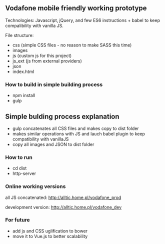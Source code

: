 ## Vodafone mobile friendly working prototype
Technologies:
Javascript, jQuery, and few ES6 instructions + babel to keep compalibility with vanilla JS.

File structure:
- css (simple CSS files - no reason to make SASS this time)
- images 
- js (custom js for this project)
- js_ext (js from external providers)
- json 
- index.html

### How to build in simple building process
- npm install
- gulp

## Simple bulding process explanation
- gulp concatenates all CSS files and makes copy to dist folder
- makes similar operations with JS and lauch babel plugin to keep compatibility with vanillaJS
- copy all images and JSON to dist folder

### How to run
- cd dist
- http-server

### Online working versions
all JS concatenated:
http://alltic.home.pl/vodafone_prod

development version:
http://alltic.home.pl/vodafone_dev

### For future
- add js and CSS uglification to bower
- move it to Vue.js to better scalability


